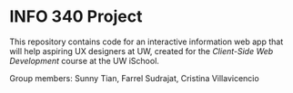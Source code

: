 # INFO 340 Project

This repository contains code for an interactive information web app that will help aspiring UX designers at UW, created for the _Client-Side Web Development_ course at the UW iSchool.

Group members:
Sunny Tian, Farrel Sudrajat, Cristina Villavicencio
